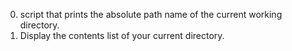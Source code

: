 0. script that prints the absolute path name of the current working directory.
1. Display the contents list of your current directory.

